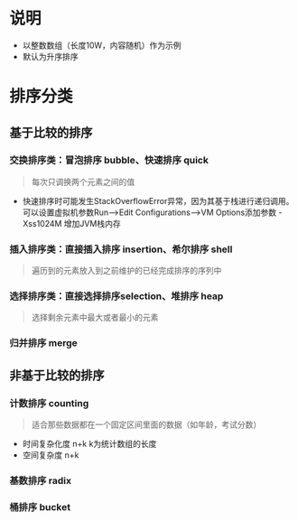# 说明
- 以整数数组（长度10W，内容随机）作为示例
- 默认为升序排序

# 排序分类
## 基于比较的排序
### 交换排序类：冒泡排序 bubble、快速排序 quick
> 每次只调换两个元素之间的值
- 快速排序时可能发生StackOverflowError异常，因为其基于栈进行递归调用。
可以设置虚拟机参数Run-->Edit Configurations-->VM Options添加参数 -Xss1024M 增加JVM栈内存
### 插入排序类：直接插入排序 insertion、希尔排序 shell
> 遍历到的元素放入到之前维护的已经完成排序的序列中
### 选择排序类：直接选择排序selection、堆排序 heap
> 选择剩余元素中最大或者最小的元素
### 归并排序 merge
## 非基于比较的排序
### 计数排序 counting
> 适合那些数据都在一个固定区间里面的数据（如年龄，考试分数）
- 时间复杂化度 n+k k为统计数组的长度
- 空间复杂度 n+k
### 基数排序 radix
### 桶排序 bucket